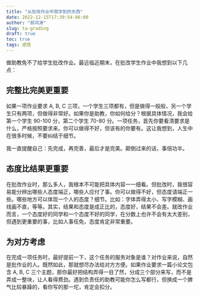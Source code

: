 ```yaml
---
title: "从批改作业中我学到的东西"
date: 2022-12-15T17:39:54-06:00
author: "郝鸿涛"
slug: ta-grading
draft: true
toc: true
tags: 感悟
---
```


做助教免不了给学生批改作业。最近临近期末，在批改学生作业中我想到以下几点：

## 完整比完美更重要

如果一项作业要求 A, B, C 三项，一个学生三项都有，但是做得一般般，另一个学生只有两项，但做得非常好。如果你是助教，你如何给分？根据具体情况，我会给第一个学生 90-100 分，第二个学生 70-80 分。一项任务，首先你要看清要求是什么，严格按照要求来。你可以做得不好，但该有的你要有。这让我想到，人生中在很多时候，不要纠结于细节。

我一直提醒自己：先完成，再完善，最后才是完美。颠倒过来的话，事倍功半。

## 态度比结果更重要

在批改作业时，那么多人，我根本不可能把具体内容一一细看。但批改时，我很容易能分辨出哪些人态度端正，哪些人应付了事。你可以做得不好，但态度请端正一些。哪些地方可以体现一个人的态度？细节。比如：字体弄得太小、写字模糊、画线画不直，等等。其实，结果和态度是成正比的，态度好，结果不会差。就改作业而言，一个态度好的同学和一个态度不好的同学，在分数上也许不会有太大差别，但遇到更重要的事，比如人事任免，态度肯定非常重要。

## 为对方考虑

在完成一项任务时，最好提前一下，这个任务的服务对象是谁？对作业来说，自然是批作业的人。既然如此，那就想尽办法给对方方便。如果作业要求一篇小论文包含 A, B, C 三个主题，那你最好把结构弄得一目了然，分成三个部分来写，而不是弄成一整块，让人看得费劲。遇到负责任的助教可能你怎么写都行，但换成一个脾气比较暴躁的，看你写的那一坨，肯定会扣分。


